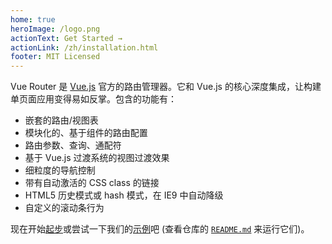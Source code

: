 ```yaml
---
home: true
heroImage: /logo.png
actionText: Get Started →
actionLink: /zh/installation.html
footer: MIT Licensed
---
```


Vue Router 是 [Vue.js](http://cn.vuejs.org) 官方的路由管理器。它和 Vue.js 的核心深度集成，让构建单页面应用变得易如反掌。包含的功能有：

- 嵌套的路由/视图表
- 模块化的、基于组件的路由配置
- 路由参数、查询、通配符
- 基于 Vue.js 过渡系统的视图过渡效果
- 细粒度的导航控制
- 带有自动激活的 CSS class 的链接
- HTML5 历史模式或 hash 模式，在 IE9 中自动降级
- 自定义的滚动条行为

现在开始[起步](./guide/)或尝试一下我们的[示例](https://github.com/zachhaber/vue-router-state/tree/dev/examples)吧 (查看仓库的 [`README.md`](https://github.com/zachhaber/vue-router-state/) 来运行它们)。

<HomeSponsors />
